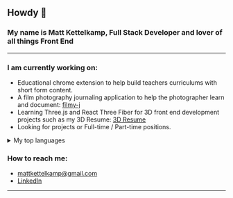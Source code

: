 ## Howdy 👋

### My name is Matt Kettelkamp, Full Stack Developer and lover of all things Front End  
<hr>

  
  ### I am currently working on: <br>
      
   - Educational chrome extension to help build teachers curriculums with short form content.
   - A film photography journaling application to help the photographer learn and document: [filmy-j](https://github.com/mkettel/filmy)
   - Learning Three.js and React Three Fiber for 3D front end development projects such as my 3D Resume: [3D Resume](https://github.com/mkettel/3d-resume)
   - Looking for projects or Full-time / Part-time positions. 
      
  <details>
  <summary>My top languages</summary>

  | Rank | Languages |
  |-----:|-----------|
  |     1| Javascript|
  |     2| React     |
  |     3| Ruby      |
  |     4| Three.js. |

  </details>
  
  ### How to reach me:
  - [mattkettelkamp@gmail.com](mailto:mattkettelkamp@gmail.com) 
  - [LinkedIn](https://www.linkedin.com/in/matthew-kettelkamp-100490b2/)
  
 <hr>

